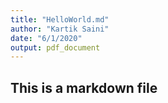 ```yaml
---
title: "HelloWorld.md"
author: "Kartik Saini"
date: "6/1/2020"
output: pdf_document
---
```


## This is a markdown file